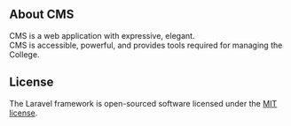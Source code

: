 ## About CMS

CMS is a web application with expressive, elegant. <br>
CMS is accessible, powerful, and provides tools required for managing the College.

## License

The Laravel framework is open-sourced software licensed under the [MIT license](https://opensource.org/licenses/MIT).
